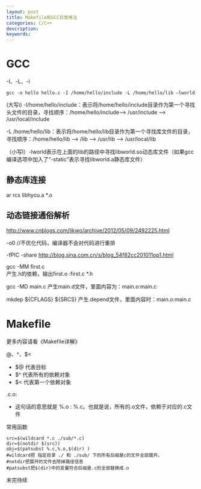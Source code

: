 ```yaml
---
layout: post
title: Makefile和GCC日常用法
categories: C/C++
description: 
keywords: 
---
```



# GCC

-I、-L、-l
```
gcc -o hello hello.c -I /home/hello/include -L /home/hello/lib –lworld
```

(大写i) -I/home/hello/include：表示将/home/hello/include目录作为第一个寻找头文件的目录，寻找顺序：/home/hello/include--> /usr/include --> /usr/local/include

-L /home/hello/lib：表示将/home/hello/lib目录作为第一个寻找库文件的目录，寻找顺序：/home/hello/lib --> /lib --> /usr/lib --> /usr/local/lib

（小写l）-lworld表示在上面的lib的路径中寻找libworld.so动态库文件（如果gcc编译选项中加入了“-static”表示寻找libworld.a静态库文件）

## 静态库连接

ar rcs libhycu.a *.o

## 动态链接通俗解析

<http://www.cnblogs.com/likwo/archive/2012/05/09/2492225.html>

-o0  //不优化代码，编译器不会对代码进行重排

-fPIC -share <http://blog.sina.com.cn/s/blog_54f82cc201011op1.html>

gcc -MM first.c  
产生.h的依赖，输出first.o :first.c *.h

gcc -MD main.c
产生main.d文件，里面内容为：main.o:main.c

mkdep ${CFLAGS} ${SRCS}
产生.depend文件，里面内容时：main.o:main.c




# Makefile

更多内容请看《Makefile详解》

$@、$^、$<
- $@ 代表目标
- $^ 代表所有的依赖对象
- $< 代表第一个依赖对象


.c.o:
- 这句话的意思就是 %.o : %.c。也就是说，所有的.o文件，依赖于对应的.c文件

常用函数 
```shell
src=$(wildcard *.c ./sub/*.c)
dir=$(notdir $(src))
obj=$(patsubst %.c,%.o,$(dir) )
#wildcard把 指定目录 ./ 和 ./sub/ 下的所有后缀是c的文件全部展开。
#notdir把展开的文件去除掉路径信息
#patsubst把$(dir)中的变量符合后缀是.c的全部替换成.o
```



未完待续




